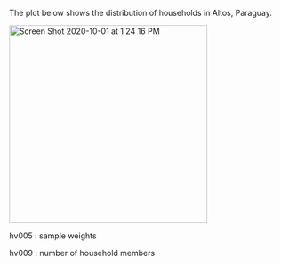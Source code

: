 The plot below shows the distribution of households in Altos, Paraguay.


<img width="356" alt="Screen Shot 2020-10-01 at 1 24 16 PM" src="https://user-images.githubusercontent.com/60228365/94925354-112d1880-048d-11eb-841f-fbb742667092.png">

hv005 : sample weights

hv009 : number of household members 


